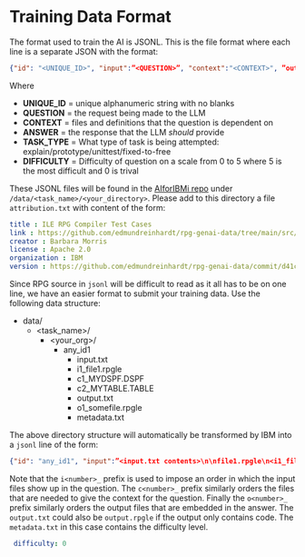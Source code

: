 # Training Data Format

The format used to train the AI is JSONL.  This is the file format where each line is a separate JSON with the format:

```json
{"id": "<UNIQUE_ID>", "input":”<QUESTION>”, "context":"<CONTEXT>", ”output”:”<ANSWER>”, "task":"<TASK>", "difficulty" : "<DIFFICULTY>"}
```

Where

- **UNIQUE_ID** =
unique alphanumeric string with no blanks
- **QUESTION** =
the request being made to the LLM
- **CONTEXT** = 
files and definitions that the question is dependent on
- **ANSWER** =
the response that the LLM *should* provide
- **TASK_TYPE** =
What type of task is being attempted: explain/prototype/unittest/fixed-to-free
- **DIFFICULTY** =
Difficulty of question on a scale from 0 to 5 where 5 is the most difficult and 0 is trival

These JSONL files will be found in the [AIforIBMi repo](https://github.com/AIforIBMi/rpg-genai-data) under
```/data/<task_name>/<your_directory>```.
Please add to this directory a file `attribution.txt` with content of the form:

```yaml
title : ILE RPG Compiler Test Cases
link : https://github.com/edmundreinhardt/rpg-genai-data/tree/main/src/001compiler_tests/
creator : Barbara Morris
license : Apache 2.0
organization : IBM
version : https://github.com/edmundreinhardt/rpg-genai-data/commit/d41c5d45a58653d7d12958be6c2b739cb5d7e902
```

Since RPG source in `jsonl` will be difficult to read as it all has to be on one line, we have an easier format to submit your training data.  Use the following data structure:

- data/
  - <task_name>/
    - <your_org>/
      - any_id1
        - input.txt
        - i1_file1.rpgle
        - c1_MYDSPF.DSPF
        - c2_MYTABLE.TABLE
        - output.txt
        - o1_somefile.rpgle
        - metadata.txt

The above directory structure will automatically be transformed by IBM into a `jsonl` line of the form:

```json
{"id": "any_id1", "input":”<input.txt contents>\n\nfile1.rpgle\n<i1_file1.rpgle contents>”, "context”: "MYDSPF.DSPF<c1_MYDSPF.DSPF contents>\n\nMYTABLE.TABLE\n<i3_MYTABLE.TABLE contents>", ”output”: ”<output.txt contents>\n\nsomefile.rpgle\no1_somefile.rpgle contents”, "task":"<task_name>", "difficulty":0}
```

Note that the `i<number>_` prefix is used to impose an order in which the input files show up in the question.  The `c<number>_` prefix similarly orders the files that are needed to give the context for the question. Finally the `o<number>_` prefix similarly orders the output files that are embedded in the answer.  The `output.txt` could also be `output.rpgle` if the output only contains code.  The `metadata.txt` in this case contains the difficulty level.

```yaml
 difficulty: 0
```